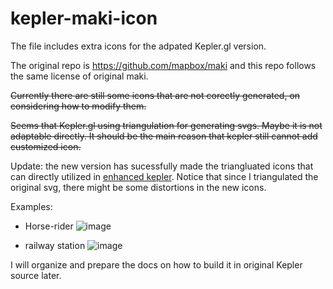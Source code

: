 # kepler-maki-icon

The file includes extra icons for the adpated Kepler.gl version.

The original repo is https://github.com/mapbox/maki and this repo follows the same license of original maki. 


~~Currently there are still some icons that are not corectly generated, on considering how to modify them.~~

~~Seems that Kepler.gl using triangulation for generating svgs. Maybe it is not adaptable directly. It should be the main reason that kepler still cannot add customized icon.~~


Update: the new version has sucessfully made the triangluated icons that can directly utilized in [enhanced kepler](https://natsuapo.github.io/keplerjis/). Notice that since I triangulated the original svg, there might be some distortions in the new icons. 

Examples: 
- Horse-rider
![image](https://user-images.githubusercontent.com/8382478/153419695-774aa3ac-0248-4bd3-9bf2-fc82403034b8.png)

- railway station
![image](https://user-images.githubusercontent.com/8382478/153706447-a4ed91fa-f464-43c2-8022-54680c8b652a.png)



I will organize and prepare the docs on how to build it in original Kepler source later.
